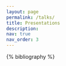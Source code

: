 ```yaml
---
layout: page
permalink: /talks/
title: Presentations
description: 
nav: true
nav_order: 3
---
```


<div class="publications">
    {% bibliography %}
</div>
